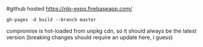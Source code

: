 
#github hosted
https://nlp-expo.firebaseapp.com/

`gh-pages -d build --branch master`


compromise is hot-loaded from unpkg cdn, so it should always be the latest version
(breaking changes should require an update here, i guess)
